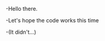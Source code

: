 -Hello there.

-Let's hope the code works this time

-(It didn't...)
<!---
Rafael-Vi/Rafael-Vi is a ✨ special ✨ repository because its `README.md` (this file) appears on your GitHub profile.
You can click the Preview link to take a look at your changes.
--->
